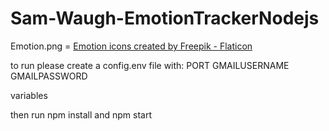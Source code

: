 # Sam-Waugh-EmotionTrackerNodejs


Emotion.png = <a href="https://www.flaticon.com/free-icons/emotion" title="emotion icons">Emotion icons created by Freepik - Flaticon</a>

to run please create a config.env file with:
PORT
GMAILUSERNAME
GMAILPASSWORD

variables

then run npm install and npm start
